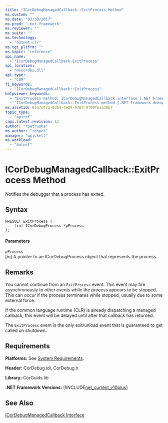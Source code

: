 ```yaml
---
title: "ICorDebugManagedCallback::ExitProcess Method"
ms.custom: ""
ms.date: "03/30/2017"
ms.prod: ".net-framework"
ms.reviewer: ""
ms.suite: ""
ms.technology: 
  - "dotnet-clr"
ms.tgt_pltfrm: ""
ms.topic: "reference"
api_name: 
  - "ICorDebugManagedCallback.ExitProcess"
api_location: 
  - "mscordbi.dll"
api_type: 
  - "COM"
f1_keywords: 
  - "ICorDebugManagedCallback::ExitProcess"
helpviewer_keywords: 
  - "ExitProcess method, ICorDebugManagedCallback interface [.NET Framework debugging]"
  - "ICorDebugManagedCallback::ExitProcess method [.NET Framework debugging]"
ms.assetid: 63a7d47a-0d54-4e29-9767-9f09feaa38b7
topic_type: 
  - "apiref"
caps.latest.revision: 12
author: "rpetrusha"
ms.author: "ronpet"
manager: "wpickett"
ms.workload: 
  - "dotnet"
---
```

# ICorDebugManagedCallback::ExitProcess Method
Notifies the debugger that a process has exited.  
  
## Syntax  
  
```  
HRESULT ExitProcess (  
    [in] ICorDebugProcess *pProcess  
);  
```  
  
#### Parameters  
 `pProcess`  
 [in] A pointer to an ICorDebugProcess object that represents the process.  
  
## Remarks  
 You cannot continue from an `ExitProcess` event. This event may fire asynchronously to other events while the process appears to be stopped. This can occur if the process terminates while stopped, usually due to some external force.  
  
 If the common language runtime (CLR) is already dispatching a managed callback, this event will be delayed until after that callback has returned.  
  
 The `ExitProcess` event is the only exit/unload event that is guaranteed to get called on shutdown.  
  
## Requirements  
 **Platforms:** See [System Requirements](../../../../docs/framework/get-started/system-requirements.md).  
  
 **Header:** CorDebug.idl, CorDebug.h  
  
 **Library:** CorGuids.lib  
  
 **.NET Framework Versions:** [!INCLUDE[net_current_v10plus](../../../../includes/net-current-v10plus-md.md)]  
  
## See Also  
 [ICorDebugManagedCallback Interface](../../../../docs/framework/unmanaged-api/debugging/icordebugmanagedcallback-interface.md)
